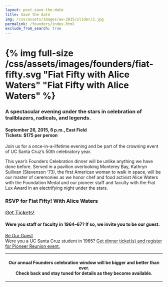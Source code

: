 ```yaml
---
layout: post-save-the-date
title: Save the date
img: /css/assets/images/aw-2015/slider/2.jpg
permalink: /founders/index.html
exclude_from_search: true
---
```

# {% img full-size /css/assets/images/founders/fiat-fifty.svg "Fiat Fifty with Alice Waters" "Fiat Fifty with Alice Waters" %}

### A spectacular evening under the stars in celebration of trailblazers, radicals, and legends.

#### **September 26, 2015, 6 p.m., East Field**<br />**Tickets:** $175 per person

Join us for a once-in-a-lifetime evening and be part of the crowning event of UC Santa Cruz’s 50th celebratory year.

This year’s Founders Celebration dinner will be unlike anything we have done before. Served in a pavilion overlooking Monterey Bay, Kathryn Sullivan (Stevenson ‘73), the first American woman to walk in space, will be our master of ceremonies as we honor chef and food activist Alice Waters with the Foundation Medal and our pioneer staff and faculty with the Fiat Lux Award in an electrifying night under the stars.

<div class="single-column ticket-border">
<div class="ticket-title"><h3>RSVP for Fiat Fifty! With Alice Waters</h3></div>
<div class="ticket-button"><a href="#" class="full-width-button"><h3 style="margin:0; padding:0; font-weight: 500;">Get Tickets!</h3></a></div>
</div>
<div class="single-column ticket-border">
<div class="ticket-title"><h4>Were you staff or faculty in 1964–67? If so, we invite you to be our guest.</h4></div>
<div class="ticket-button"><a href="#" class="full-width-button">Be Our Guest</a></div>
</div>

<div class="single-column">Were you a UC Santa Cruz student in 1965? <a href="/founders/pioneer-reunion.html">Get dinner ticket(s) and register for Pioneer Reunion event.</a></div>
<div class="single-column"><hr><h4 style="text-align:center;">Our annual Founders celebration window will be bigger and better than ever. <br>Check back and stay tuned for details as they become available.</h4><hr></div>